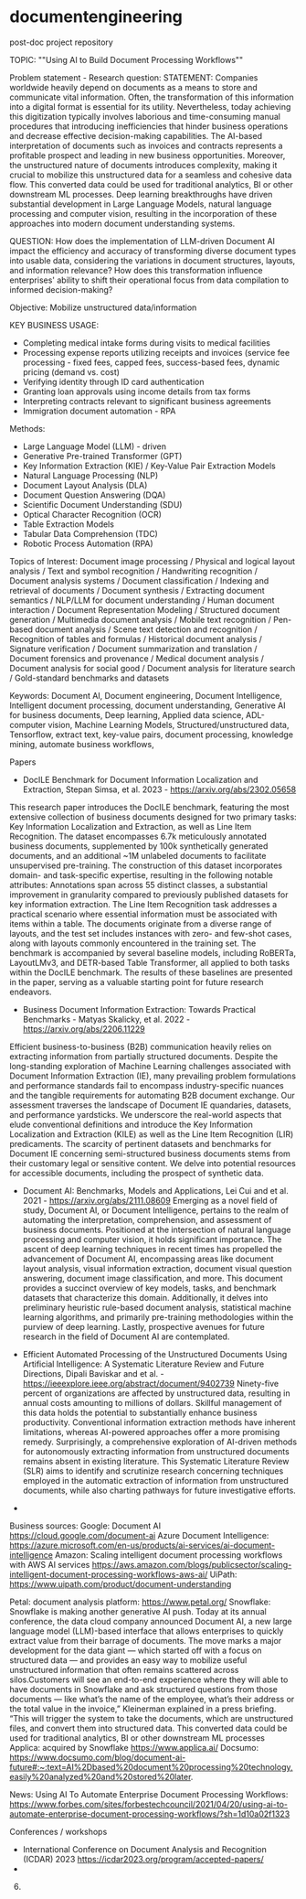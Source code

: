# documentengineering

post-doc project repository

TOPIC: ""Using AI to Build Document Processing Workflows""


Problem statement - Research question:
STATEMENT: Companies worldwide heavily depend on documents as a means to store and communicate vital information. Often, the transformation of this information into a digital format is essential for its utility. Nevertheless, today achieving this digitization typically involves laborious and time-consuming manual procedures that introducing inefficiencies that hinder business operations and decrease effective decision-making capabilities. The AI-based interpretation of documents such as invoices and contracts represents a profitable prospect and leading in new business opportunities. Moreover, the unstructured nature of documents introduces complexity, making it crucial to mobilize this unstructured data for a seamless and cohesive data flow. This converted data could be used for traditional analytics, BI or other downstream ML processes. Deep learning breakthroughs have driven substantial development in Large Language Models, natural language processing and computer vision, resulting in the incorporation of these approaches into modern document understanding systems. 

QUESTION: How does the implementation of LLM-driven Document AI impact the efficiency and accuracy of transforming diverse document types into usable data, considering the variations in document structures, layouts, and information relevance? How does this transformation influence enterprises' ability to shift their operational focus from data compilation to informed decision-making?

Objective: Mobilize unstructured data/information


KEY BUSINESS USAGE:
* Completing medical intake forms during visits to medical facilities
* Processing expense reports utilizing receipts and invoices (service fee processing - fixed fees, capped fees, success-based fees, dynamic pricing (demand vs. cost)
* Verifying identity through ID card authentication
* Granting loan approvals using income details from tax forms
* Interpreting contracts relevant to significant business agreements
* Immigration document automation - RPA


Methods: 
- Large Language Model (LLM) - driven
- Generative Pre-trained Transformer (GPT)
- Key Information Extraction (KIE) / Key-Value Pair Extraction Models
- Natural Language Processing (NLP)
- Document Layout Analysis (DLA)
- Document Question Answering (DQA)
- Scientific Document Understanding (SDU)
- Optical Character Recognition (OCR)
- Table Extraction Models
- Tabular Data Comprehension (TDC)
- Robotic Process Automation (RPA)

Topics of Interest:
Document image processing / Physical and logical layout analysis / Text and symbol recognition / Handwriting recognition / Document analysis systems / Document classification / Indexing and retrieval of documents / Document synthesis / Extracting document semantics / NLP/LLM for document understanding / Human document interaction / Document Representation Modeling / Structured document generation / Multimedia document analysis / Mobile text recognition / Pen-based document analysis / Scene text detection and recognition / Recognition of tables and formulas / Historical document analysis / Signature verification / Document summarization and translation / Document forensics and provenance / Medical document analysis / Document analysis for social good / Document analysis for literature search / Gold-standard benchmarks and datasets

Keywords: Document AI, Document engineering, Document Intelligence, Intelligent document processing, document understanding, Generative AI for business documents, Deep learning, Applied data science, ADL-computer vision, Machine Learning Models, Structured/unstructured data, Tensorflow, extract text, key-value pairs, document processing, knowledge mining, automate business workflows, 


Papers
  - DocILE Benchmark for Document Information Localization and Extraction, Stepan Simsa, et al. 2023 -  https://arxiv.org/abs/2302.05658
    
This research paper introduces the DocILE benchmark, featuring the most extensive collection of business documents designed for two primary tasks: Key Information Localization and Extraction, as well as Line Item Recognition. The dataset encompasses 6.7k meticulously annotated business documents, supplemented by 100k synthetically generated documents, and an additional ~1M unlabeled documents to facilitate unsupervised pre-training. The construction of this dataset incorporates domain- and task-specific expertise, resulting in the following notable attributes:
Annotations span across 55 distinct classes, a substantial improvement in granularity compared to previously published datasets for key information extraction.
The Line Item Recognition task addresses a practical scenario where essential information must be associated with items within a table.
The documents originate from a diverse range of layouts, and the test set includes instances with zero- and few-shot cases, along with layouts commonly encountered in the training set.
The benchmark is accompanied by several baseline models, including RoBERTa, LayoutLMv3, and DETR-based Table Transformer, all applied to both tasks within the DocILE benchmark. The results of these baselines are presented in the paper, serving as a valuable starting point for future research endeavors. 

- Business Document Information Extraction: Towards Practical Benchmarks - Matyas Skalicky, et al. 2022 - https://arxiv.org/abs/2206.11229

Efficient business-to-business (B2B) communication heavily relies on extracting information from partially structured documents. Despite the long-standing exploration of Machine Learning challenges associated with Document Information Extraction (IE), many prevailing problem formulations and performance standards fail to encompass industry-specific nuances and the tangible requirements for automating B2B document exchange. Our assessment traverses the landscape of Document IE quandaries, datasets, and performance yardsticks. We underscore the real-world aspects that elude conventional definitions and introduce the Key Information Localization and Extraction (KILE) as well as the Line Item Recognition (LIR) predicaments. The scarcity of pertinent datasets and benchmarks for Document IE concerning semi-structured business documents stems from their customary legal or sensitive content. We delve into potential resources for accessible documents, including the prospect of synthetic data.

- Document AI: Benchmarks, Models and Applications, Lei Cui and et al. 2021 - https://arxiv.org/abs/2111.08609
Emerging as a novel field of study, Document AI, or Document Intelligence, pertains to the realm of automating the interpretation, comprehension, and assessment of business documents. Positioned at the intersection of natural language processing and computer vision, it holds significant importance. The ascent of deep learning techniques in recent times has propelled the advancement of Document AI, encompassing areas like document layout analysis, visual information extraction, document visual question answering, document image classification, and more. This document provides a succinct overview of key models, tasks, and benchmark datasets that characterize this domain. Additionally, it delves into preliminary heuristic rule-based document analysis, statistical machine learning algorithms, and primarily pre-training methodologies within the purview of deep learning. Lastly, prospective avenues for future research in the field of Document AI are contemplated.

- Efficient Automated Processing of the Unstructured Documents Using Artificial Intelligence: A Systematic Literature Review and Future Directions, Dipali Baviskar and et al. - https://ieeexplore.ieee.org/abstract/document/9402739
Ninety-five percent of organizations are affected by unstructured data, resulting in annual costs amounting to millions of dollars. Skillful management of this data holds the potential to substantially enhance business productivity. Conventional information extraction methods have inherent limitations, whereas AI-powered approaches offer a more promising remedy. Surprisingly, a comprehensive exploration of AI-driven methods for autonomously extracting information from unstructured documents remains absent in existing literature. This Systematic Literature Review (SLR) aims to identify and scrutinize research concerning techniques employed in the automatic extraction of information from unstructured documents, while also charting pathways for future investigative efforts.

- 





Business sources: 
Google: Document AI https://cloud.google.com/document-ai
Azure Document Intelligence: https://azure.microsoft.com/en-us/products/ai-services/ai-document-intelligence
Amazon: Scaling intelligent document processing workflows with AWS AI services https://aws.amazon.com/blogs/publicsector/scaling-intelligent-document-processing-workflows-aws-ai/
UiPath: https://www.uipath.com/product/document-understanding

Petal: document analysis platform: https://www.petal.org/
Snowflake: Snowflake is making another generative AI push. Today at its annual conference, the data cloud company announced Document AI, a new large language model (LLM)-based interface that allows enterprises to quickly extract value from their barrage of documents. The move marks a major development for the data giant — which started off with a focus on structured data — and provides an easy way to mobilize useful unstructured information that often remains scattered across silos.Customers will see an end-to-end experience where they will able to have documents in Snowflake and ask structured questions from those documents — like what’s the name of the employee, what’s their address or the total value in the invoice,” Kleinerman explained in a press briefing. “This will trigger the system to take the documents, which are unstructured files, and convert them into structured data. This converted data could be used for traditional analytics, BI or other downstream ML processes
Applica: acquired by Snowflake https://www.applica.ai/
Docsumo: https://www.docsumo.com/blog/document-ai-future#:~:text=AI%2Dbased%20document%20processing%20technology,easily%20analyzed%20and%20stored%20later.


News:
Using AI To Automate Enterprise Document Processing Workflows: https://www.forbes.com/sites/forbestechcouncil/2021/04/20/using-ai-to-automate-enterprise-document-processing-workflows/?sh=1d10a02f1323



Conferences / workshops
- International Conference on Document Analysis and Recognition (ICDAR) 2023 https://icdar2023.org/program/accepted-papers/
- 

6. 
